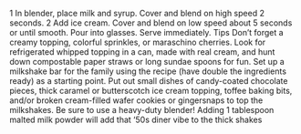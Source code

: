 1
In blender, place milk and syrup. Cover and blend on high speed 2 seconds.
2
Add ice cream. Cover and blend on low speed about 5 seconds or until smooth. Pour into glasses. Serve immediately.
Tips
Don’t forget a creamy topping, colorful sprinkles, or maraschino cherries. Look for refrigerated whipped topping in a can, made with real cream, and hunt down compostable paper straws or long sundae spoons for fun.
Set up a milkshake bar for the family using the recipe (have double the ingredients ready) as a starting point. Put out small dishes of candy-coated chocolate pieces, thick caramel or butterscotch ice cream topping, toffee baking bits, and/or broken cream-filled wafer cookies or gingersnaps to top the milkshakes. Be sure to use a heavy-duty blender!
Adding 1 tablespoon malted milk powder will add that ‘50s diner vibe to the thick shakes